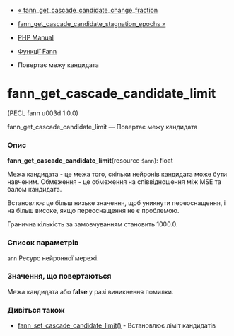 - [«
fann_get_cascade_candidate_change_fraction](function.fann-get-cascade-candidate-change-fraction.md)
- [fann_get_cascade_candidate_stagnation_epochs
»](function.fann-get-cascade-candidate-stagnation-epochs.md)

- [PHP Manual](index.md)
- [Функції Fann](ref.fann.md)
- Повертає межу кандидата

# fann_get_cascade_candidate_limit

(PECL fann u003d 1.0.0)

fann_get_cascade_candidate_limit — Повертає межу кандидата

### Опис

**fann_get_cascade_candidate_limit**(resource `$ann`): float

Межа кандидата - це межа того, скільки нейронів кандидата може
бути навченим. Обмеження - це обмеження на співвідношення між MSE та
балом кандидата.

Встановлює це більш низьке значення, щоб уникнути
переоснащення, і на більш високе, якщо переоснащення не є
проблемою.

Гранична кількість за замовчуванням становить 1000.0.

### Список параметрів

`ann`
Ресурс нейронної мережі.

### Значення, що повертаються

Межа кандидата або **false** у разі виникнення помилки.

### Дивіться також

- [fann_set_cascade_candidate_limit()](function.fann-set-cascade-candidate-limit.md) -
Встановлює ліміт кандидатів
